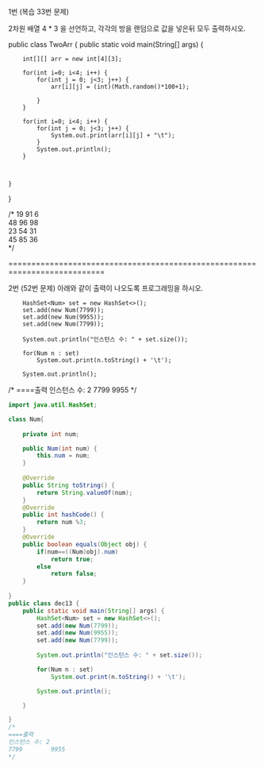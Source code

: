 1번 (복습 33번 문제)

2차원 배열 4 * 3 을 선언하고,
각각의 방을 랜덤으로 값을 넣은뒤
모두 출력하시오.


public class TwoArr {
	public static void main(String[] args) {
		
		int[][] arr = new int[4][3];
		
		for(int i=0; i<4; i++) {
			for(int j = 0; j<3; j++) {
				arr[i][j] = (int)(Math.random()*100+1);
				
			}
		}
		
		for(int i=0; i<4; i++) {
			for(int j = 0; j<3; j++) {
				System.out.print(arr[i][j] + "\t");				
			}
			System.out.println();
		}
		
		
		
	}

}

/*
19	91	6	
48	96	98	
23	54	31	
45	85	36	
*/


===========================================================================






2번 (52번 문제)
아래와 같이 출력이 나오도록 프로그래밍을 하시오.

        HashSet<Num> set = new HashSet<>();
        set.add(new Num(7799));
        set.add(new Num(9955));
        set.add(new Num(7799));

        System.out.println("인스턴스 수: " + set.size());

        for(Num n : set)
            System.out.print(n.toString() + '\t');

        System.out.println();

/*
====출력
인스턴스 수: 2
7799	9955
*/

```java
import java.util.HashSet;

class Num{
	
	private int num;

	public Num(int num) {
		this.num = num;
	}
	
	@Override
	public String toString() {
		return String.valueOf(num);
	}
	@Override
	public int hashCode() {
		return num %3;
	}
	@Override
	public boolean equals(Object obj) {
		if(num==((Num)obj).num)
			return true;
		else 
			return false;
	}
	
}
public class dec13 {
	public static void main(String[] args) {
		HashSet<Num> set = new HashSet<>();
		set.add(new Num(7799));
		set.add(new Num(9955));
		set.add(new Num(7799));
		
		System.out.println("인스턴스 수: " + set.size());

		for(Num n : set)
		    System.out.print(n.toString() + '\t');

		System.out.println();

	}

}
/*
====출력
인스턴스 수: 2
7799        9955
*/
```
